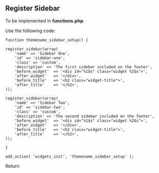 ## Register Sidebar

To be implemented in **functions.php**.

Use the following code:



    function themename_sidebar_setup() {

    register_sidebar(array(
        'name' => 'Sidebar One',
        'id' => 'sidebar-one',
        'class' => 'custom',
        'description' => 'The first sidebar included on the footer',
        'before_widget'  => '<div id="%1$s" class="widget %2$s">',
        'after_widget'   => '</div>',
        'before_title'   => '<h2 class="widget-title">',
        'after_title'    => '</h2>',
    ));

    register_sidebar(array(
        'name' => 'Sidebar Two',
        'id' => 'sidebar-two',
        'class' => 'custom',
        'description' => 'The second sidebar included on the footer',
        'before_widget'  => '<div id="%1$s" class="widget %2$s">',
        'after_widget'   => '</div>',
        'before_title'   => '<h2 class="widget-title">',
        'after_title'    => '</h2>',
    ));

    }

    add_action( 'widgets_init', 'themename_sidebar_setup' );
    
    

Return


